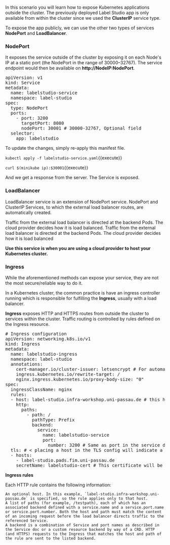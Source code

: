 In this scenario you will learn how to expose Kubernetes applications outside the cluster.
The previously deployed Label Studio app is only available from within the cluster since we used the **ClusterIP** service type.

To expose the app publicly, we can use the other two types of services **NodePort** and **LoadBalancer**.

### NodePort

It exposes the service outside of the cluster by exposing it on each Node's IP at a static port (the NodePort in the range of 30000–32767). The service endpoint would then be available on **http://NodeIP:NodePort**.

<pre class="file" data-filename="labelstudio-service.yaml" data-target="replace">
apiVersion: v1
kind: Service
metadata:
  name: labelstudio-service
  namespace: label-studio
spec:
  type: NodePort
  ports:
    - port: 3200
      targetPort: 8080
      nodePort: 30001 # 30000-32767, Optional field
  selector:
    app: labelstudio
</pre>

To update the changes, simply re-apply this manifest file.

`kubectl apply -f labelstudio-service.yaml`{{execute}}

`curl $(minikube ip):$30001`{{execute}}

And we get a response from the server. The Service is exposed.

### LoadBalancer

LoadBalancer service is an extension of NodePort service. NodePort and ClusterIP Services, to which the external load balancer routes, are automatically created. 

Traffic from the external load balancer is directed at the backend Pods. The cloud provider decides how it is load balanced. Traffic from the external load balancer is directed at the backend Pods. The cloud provider decides how it is load balanced

**Use this service is when you are using a cloud provider to host your Kubernetes cluster.**

### Ingress
While the aforementioned methods can expose your service, they are not the most secure/reliable way to do it.

In a Kubernetes cluster, the common practice is have an ingress controller running which is responsible for fulfilling the **Ingress**, usually with a load balancer.

**Ingress** exposes HTTP and HTTPS routes from outside the cluster to services within the cluster. Traffic routing is controlled by rules defined on the Ingress resource.

<pre class="file" data-filename="ingress.yaml" data-target="replace">
# Ingress configuration
apiVersion: networking.k8s.io/v1
kind: Ingress
metadata:
  name: labelstudio-ingress
  namespace: label-studio
  annotations:
    cert-manager.io/cluster-issuer: letsencrypt # For automatic certificate issuance and revocation.
    ingress.kubernetes.io/rewrite-target: /
    nginx.ingress.kubernetes.io/proxy-body-size: "0"
spec:
  ingressClassName: nginx
  rules:
  - host: label-studio.infra-workshop.uni-passau.de # this has to be the same as LABEL_STUDIO_HOST
    http:
      paths:
        - path: /
          pathType: Prefix
          backend:
            service:
              name: labelstudio-service
              port:
                number: 3200 # Same as port in the service definition
  tls: # < placing a host in the TLS config will indicate a certificate should be created
  - hosts:
    - label-studio.pads.fim.uni-passau.de
    secretName: labelstudio-cert # This certificate will be created and stored to be used for encrypting HTTP trafic.
</pre>

**Ingress rules**

Each HTTP rule contains the following information:

    An optional host. In this example, `label-studio.infra-workshop.uni-passau.de` is specified, so the rule applies only to that host.
    A list of paths (for example, /testpath), each of which has an associated backend defined with a service.name and a service.port.name or service.port.number. Both the host and path must match the content of an incoming request before the load balancer directs traffic to the referenced Service.
    A backend is a combination of Service and port names as described in the Service doc or a custom resource backend by way of a CRD. HTTP (and HTTPS) requests to the Ingress that matches the host and path of the rule are sent to the listed backend.
